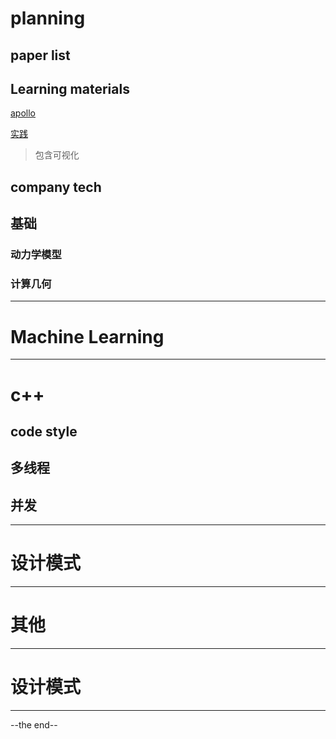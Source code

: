 # planning
## paper list
## Learning materials
[apollo](https://apollo.baidu.com/) <br />

[实践](https://github.com/zhm-real/PathPlanning) <br />
> 包含可视化 <br />
## company tech
## 基础
### 动力学模型
### 计算几何
--------------------------------------------------
# Machine Learning
--------------------------------------------------

# c++
## code style
## 多线程
## 并发

--------------------------------------------------
# 设计模式
--------------------------------------------------
# 其他
--------------------------------------------------
# 设计模式
--------------------------------------------------
--the end--
